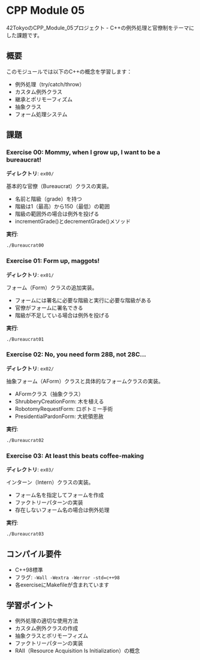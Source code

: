 # CPP Module 05

42TokyoのCPP_Module_05プロジェクト - C++の例外処理と官僚制をテーマにした課題です。

## 概要

このモジュールでは以下のC++の概念を学習します：
- 例外処理（try/catch/throw）
- カスタム例外クラス
- 継承とポリモーフィズム
- 抽象クラス
- フォーム処理システム

## 課題

### Exercise 00: Mommy, when I grow up, I want to be a bureaucrat!
**ディレクトリ**: `ex00/`

基本的な官僚（Bureaucrat）クラスの実装。
- 名前と階級（grade）を持つ
- 階級は1（最高）から150（最低）の範囲
- 階級の範囲外の場合は例外を投げる
- incrementGrade()とdecrementGrade()メソッド

**実行**:
```bash
./Bureaucrat00
```

### Exercise 01: Form up, maggots!
**ディレクトリ**: `ex01/`

フォーム（Form）クラスの追加実装。
- フォームには署名に必要な階級と実行に必要な階級がある
- 官僚がフォームに署名できる
- 階級が不足している場合は例外を投げる

**実行**:
```bash
./Bureaucrat01
```

### Exercise 02: No, you need form 28B, not 28C...
**ディレクトリ**: `ex02/`

抽象フォーム（AForm）クラスと具体的なフォームクラスの実装。
- AFormクラス（抽象クラス）
- ShrubberyCreationForm: 木を植える
- RobotomyRequestForm: ロボトミー手術
- PresidentialPardonForm: 大統領恩赦

**実行**:
```bash
./Bureaucrat02
```

### Exercise 03: At least this beats coffee-making
**ディレクトリ**: `ex03/`

インターン（Intern）クラスの実装。
- フォーム名を指定してフォームを作成
- ファクトリーパターンの実装
- 存在しないフォーム名の場合は例外処理

**実行**:
```bash
./Bureaucrat03
```

## コンパイル要件

- C++98標準
- フラグ: `-Wall -Wextra -Werror -std=c++98`
- 各exerciseにMakefileが含まれています

## 学習ポイント

- 例外処理の適切な使用方法
- カスタム例外クラスの作成
- 抽象クラスとポリモーフィズム
- ファクトリーパターンの実装
- RAII（Resource Acquisition Is Initialization）の概念
